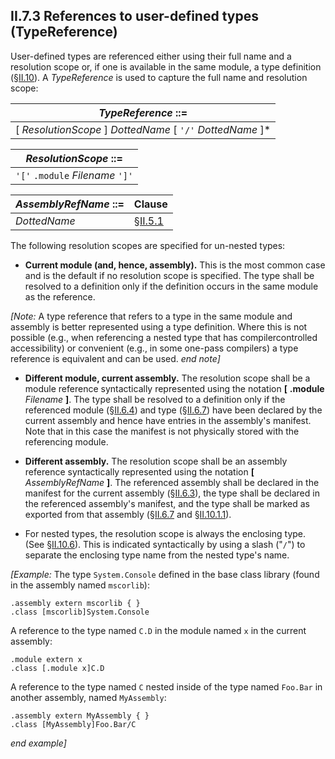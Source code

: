 ## II.7.3 References to user-defined types (TypeReference)

User-defined types are referenced either using their full name and a resolution scope or, if one is available in the same module, a type definition (§[II.10](#todo-missing-hyperlink)). A _TypeReference_ is used to capture the full name and resolution scope:

 | _TypeReference_ ::=
 | ----
 | [ _ResolutionScope_ ] _DottedName_ [ `'/'` _DottedName_ ]* 

 | _ResolutionScope_ ::=
 | ----
 | `'['` `.module` _Filename_ `']'` | `'['` _AssemblyRefName_ `']'`
 
 | _AssemblyRefName_ ::= | Clause
 | ---- | ----
 | _DottedName_ | §[II.5.1](ii.5.1-general-syntax-notation.md)
 
The following resolution scopes are specified for un-nested types:

 * **Current module (and, hence, assembly).** This is the most common case and is the default if no resolution scope is specified.  The type shall be resolved to a definition only if the definition occurs in the same module as the reference.

_[Note:_ A type reference that refers to a type in the same module and assembly is better represented using a type definition. Where this is not possible (e.g., when referencing a nested type that has compilercontrolled accessibility) or convenient (e.g., in some one-pass compilers) a type reference is equivalent and can be used. _end note]_

 * **Different module, current assembly.** The resolution scope shall be a module reference syntactically represented using the notation **[** **.module** _Filename_ **\]**. The type shall be resolved to a definition only if the referenced module (§[II.6.4](ii.6.4-declaring-modules.md)) and type (§[II.6.7](ii.6.7-exported-type-definitions.md)) have been declared by the current assembly and hence have entries in the assembly's manifest. Note that in this case the manifest is not physically stored with the referencing module.

 * **Different assembly.** The resolution scope shall be an assembly reference syntactically represented using the notation **[** _AssemblyRefName_ **]**. The referenced assembly shall be declared in the manifest for the current assembly (§[II.6.3](ii.6.3-referencing-assemblies.md)), the type shall be declared in the referenced assembly's manifest, and the type shall be marked as exported from that assembly (§[II.6.7](ii.6.7-exported-type-definitions.md) and §[II.10.1.1](#todo-missing-hyperlink)).

 * For nested types, the resolution scope is always the enclosing type. (See §[II.10.6](#todo-missing-hyperlink)). This is indicated syntactically by using a slash ("`/`") to separate the enclosing type name from the nested type's name.

_[Example:_ The type `System.Console` defined in the base class library (found in the assembly named `mscorlib`):

 ```ilasm
 .assembly extern mscorlib { }
 .class [mscorlib]System.Console 
 ```

A reference to the type named `C.D` in the module named `x` in the current assembly:

 ```ilasm
 .module extern x
 .class [.module x]C.D
 ```

A reference to the type named `C` nested inside of the type named `Foo.Bar` in another assembly, named `MyAssembly`:

 ```ilasm
 .assembly extern MyAssembly { }
 .class [MyAssembly]Foo.Bar/C
 ```

_end example]_
